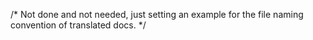 /* Not done and not needed, just setting an example for the file naming convention of translated docs. */
